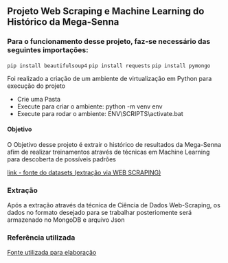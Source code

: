 ## Projeto Web Scraping e Machine Learning do Histórico da Mega-Senna

### Para o funcionamento desse projeto, faz-se necessário das seguintes importações:
``` pip install beautifulsoup4 ```
``` pip install requests ```
``` pip install pymongo ```

<p>Foi realizado a criação de um ambiente de virtualização em Python para execução do projeto</p>
<ul>
  <li>Crie uma Pasta</li> 
  <li>Execute para criar o ambiente: python -m venv env</li> 
  <li>Execute para rodar o ambiente: ENV\SCRIPTS\activate.bat</li> 
 </ul>

#### Objetivo
<p>O Objetivo desse projeto é extrair o histórico de resultados da Mega-Senna afim de realizar treinamentos através de técnicas em 
  Machine Learning para descoberta de possíveis padrões
</p>
<a href="https://www.resultadosmegasena.com.br/resultados-anteriores">link - fonte do datasets (extração via WEB SCRAPING)</a>

### Extração
<p>
Após a extração através da técnica de Ciência de Dados Web-Scraping, os dados no formato desejado para se trabalhar posteriomente 
  será armazenado no MongoDB e arquivo Json
</p>

### Referência utilizada
<a href="https://blog.geekhunter.com.br/como-fazer-um-web-scraping-python/">Fonte utilizada para elaboração</a>

